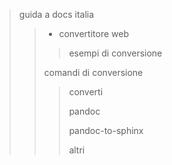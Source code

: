 > guida a docs italia
>
> > * convertitore web
> >
> > >
> > > esempi di conversione
> >
> > comandi di conversione
> >
> > > converti
> > > 
> > > pandoc
> > > 
> > > pandoc-to-sphinx
> > > 
> > > altri

